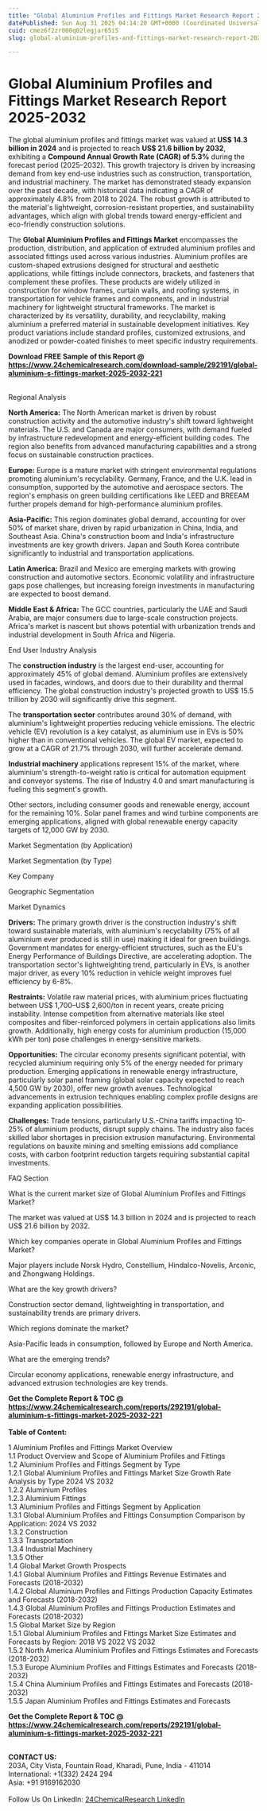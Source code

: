 ```yaml
---
title: "Global Aluminium Profiles and Fittings Market Research Report 2025-2032"
datePublished: Sun Aug 31 2025 04:14:20 GMT+0000 (Coordinated Universal Time)
cuid: cmez6f2zr000q02legjar65i5
slug: global-aluminium-profiles-and-fittings-market-research-report-2025-2032-1

---
```


# Global Aluminium Profiles and Fittings Market Research Report 2025-2032

<p>The global aluminium profiles and fittings market was valued at <strong>US$ 14.3 billion in 2024</strong> and is projected to reach <strong>US$ 21.6 billion by 2032</strong>, exhibiting a <strong>Compound Annual Growth Rate (CAGR) of 5.3%</strong> during the forecast period (2025–2032). This growth trajectory is driven by increasing demand from key end-use industries such as construction, transportation, and industrial machinery. The market has demonstrated steady expansion over the past decade, with historical data indicating a CAGR of approximately 4.8% from 2018 to 2024. The robust growth is attributed to the material's lightweight, corrosion-resistant properties, and sustainability advantages, which align with global trends toward energy-efficient and eco-friendly construction solutions.</p><p>
</p><p>The <strong>Global Aluminium Profiles and Fittings Market</strong> encompasses the production, distribution, and application of extruded aluminium profiles and associated fittings used across various industries. Aluminium profiles are custom-shaped extrusions designed for structural and aesthetic applications, while fittings include connectors, brackets, and fasteners that complement these profiles. These products are widely utilized in construction for window frames, curtain walls, and roofing systems, in transportation for vehicle frames and components, and in industrial machinery for lightweight structural frameworks. The market is characterized by its versatility, durability, and recyclability, making aluminium a preferred material in sustainable development initiatives. Key product variations include standard profiles, customized extrusions, and anodized or powder-coated finishes to meet specific industry requirements.</p><div><b>Download FREE Sample of this Report @ 
            <a href="https://www.24chemicalresearch.com/download-sample/292191/global-aluminium-s-fittings-market-2025-2032-221">
            https://www.24chemicalresearch.com/download-sample/292191/global-aluminium-s-fittings-market-2025-2032-221</a></b></div><br><p>
Regional Analysis</p><p>
</p><p><strong>North America:</strong> The North American market is driven by robust construction activity and the automotive industry's shift toward lightweight materials. The U.S. and Canada are major consumers, with demand fueled by infrastructure redevelopment and energy-efficient building codes. The region also benefits from advanced manufacturing capabilities and a strong focus on sustainable construction practices.</p><p>
</p><p><strong>Europe:</strong> Europe is a mature market with stringent environmental regulations promoting aluminium's recyclability. Germany, France, and the U.K. lead in consumption, supported by the automotive and aerospace sectors. The region's emphasis on green building certifications like LEED and BREEAM further propels demand for high-performance aluminium profiles.</p><p>
</p><p><strong>Asia-Pacific:</strong> This region dominates global demand, accounting for over 50% of market share, driven by rapid urbanization in China, India, and Southeast Asia. China's construction boom and India's infrastructure investments are key growth drivers. Japan and South Korea contribute significantly to industrial and transportation applications.</p><p>
</p><p><strong>Latin America:</strong> Brazil and Mexico are emerging markets with growing construction and automotive sectors. Economic volatility and infrastructure gaps pose challenges, but increasing foreign investments in manufacturing are expected to boost demand.</p><p>
</p><p><strong>Middle East &amp; Africa:</strong> The GCC countries, particularly the UAE and Saudi Arabia, are major consumers due to large-scale construction projects. Africa's market is nascent but shows potential with urbanization trends and industrial development in South Africa and Nigeria.</p><p>
End User Industry Analysis</p><p>
</p><p>The <strong>construction industry</strong> is the largest end-user, accounting for approximately 45% of global demand. Aluminium profiles are extensively used in facades, windows, and doors due to their durability and thermal efficiency. The global construction industry's projected growth to US$ 15.5 trillion by 2030 will significantly drive this segment.</p><p>
</p><p>The <strong>transportation sector</strong> contributes around 30% of demand, with aluminium's lightweight properties reducing vehicle emissions. The electric vehicle (EV) revolution is a key catalyst, as aluminium use in EVs is 50% higher than in conventional vehicles. The global EV market, expected to grow at a CAGR of 21.7% through 2030, will further accelerate demand.</p><p>
</p><p><strong>Industrial machinery</strong> applications represent 15% of the market, where aluminium's strength-to-weight ratio is critical for automation equipment and conveyor systems. The rise of Industry 4.0 and smart manufacturing is fueling this segment's growth.</p><p>
</p><p>Other sectors, including consumer goods and renewable energy, account for the remaining 10%. Solar panel frames and wind turbine components are emerging applications, aligned with global renewable energy capacity targets of 12,000 GW by 2030.</p><p>
Market Segmentation (by Application)</p><p>
</p><p>
Market Segmentation (by Type)</p><p>
</p><p>
Key Company</p><p>
</p><p>
Geographic Segmentation</p><p>
</p><p>
Market Dynamics</p><p>
</p><p><strong>Drivers:</strong> The primary growth driver is the construction industry's shift toward sustainable materials, with aluminium's recyclability (75% of all aluminium ever produced is still in use) making it ideal for green buildings. Government mandates for energy-efficient structures, such as the EU's Energy Performance of Buildings Directive, are accelerating adoption. The transportation sector's lightweighting trend, particularly in EVs, is another major driver, as every 10% reduction in vehicle weight improves fuel efficiency by 6-8%.</p><p>
</p><p><strong>Restraints:</strong> Volatile raw material prices, with aluminium prices fluctuating between US$ 1,700–US$ 2,600/ton in recent years, create pricing instability. Intense competition from alternative materials like steel composites and fiber-reinforced polymers in certain applications also limits growth. Additionally, high energy costs for aluminium production (15,000 kWh per ton) pose challenges in energy-sensitive markets.</p><p>
</p><p><strong>Opportunities:</strong> The circular economy presents significant potential, with recycled aluminium requiring only 5% of the energy needed for primary production. Emerging applications in renewable energy infrastructure, particularly solar panel framing (global solar capacity expected to reach 4,500 GW by 2030), offer new growth avenues. Technological advancements in extrusion techniques enabling complex profile designs are expanding application possibilities.</p><p>
</p><p><strong>Challenges:</strong> Trade tensions, particularly U.S.-China tariffs impacting 10-25% of aluminium products, disrupt supply chains. The industry also faces skilled labor shortages in precision extrusion manufacturing. Environmental regulations on bauxite mining and smelting emissions add compliance costs, with carbon footprint reduction targets requiring substantial capital investments.</p><p>
FAQ Section</p><p>
What is the current market size of Global Aluminium Profiles and Fittings Market?</p><p>
</p><p>The market was valued at US$ 14.3 billion in 2024 and is projected to reach US$ 21.6 billion by 2032.</p><p>
Which key companies operate in Global Aluminium Profiles and Fittings Market?</p><p>
</p><p>Major players include Norsk Hydro, Constellium, Hindalco-Novelis, Arconic, and Zhongwang Holdings.</p><p>
What are the key growth drivers?</p><p>
</p><p>Construction sector demand, lightweighting in transportation, and sustainability trends are primary drivers.</p><p>
Which regions dominate the market?</p><p>
</p><p>Asia-Pacific leads in consumption, followed by Europe and North America.</p><p>
What are the emerging trends?</p><p>
</p><p>Circular economy applications, renewable energy infrastructure, and advanced extrusion technologies are key trends.</p>

<div><b>Get the Complete Report & TOC @ 
            <a href="https://www.24chemicalresearch.com/reports/292191/global-aluminium-s-fittings-market-2025-2032-221">
            https://www.24chemicalresearch.com/reports/292191/global-aluminium-s-fittings-market-2025-2032-221</a></b></div><br>
            <b>Table of Content:</b><p>1 Aluminium Profiles and Fittings Market Overview<br />
    1.1 Product Overview and Scope of Aluminium Profiles and Fittings<br />
    1.2 Aluminium Profiles and Fittings Segment by Type<br />
        1.2.1 Global Aluminium Profiles and Fittings Market Size Growth Rate Analysis by Type 2024 VS 2032<br />
        1.2.2 Aluminium Profiles<br />
        1.2.3 Aluminium Fittings<br />
    1.3 Aluminium Profiles and Fittings Segment by Application<br />
        1.3.1 Global Aluminium Profiles and Fittings Consumption Comparison by Application: 2024 VS 2032<br />
        1.3.2 Construction<br />
        1.3.3 Transportation<br />
        1.3.4 Industrial Machinery<br />
        1.3.5 Other<br />
    1.4 Global Market Growth Prospects<br />
        1.4.1 Global Aluminium Profiles and Fittings Revenue Estimates and Forecasts (2018-2032)<br />
        1.4.2 Global Aluminium Profiles and Fittings Production Capacity Estimates and Forecasts (2018-2032)<br />
        1.4.3 Global Aluminium Profiles and Fittings Production Estimates and Forecasts (2018-2032)<br />
    1.5 Global Market Size by Region<br />
        1.5.1 Global Aluminium Profiles and Fittings Market Size Estimates and Forecasts by Region: 2018 VS 2022 VS 2032<br />
        1.5.2 North America Aluminium Profiles and Fittings Estimates and Forecasts (2018-2032)<br />
        1.5.3 Europe Aluminium Profiles and Fittings Estimates and Forecasts (2018-2032)<br />
        1.5.4 China Aluminium Profiles and Fittings Estimates and Forecasts (2018-2032)<br />
        1.5.5 Japan Aluminium Profiles and Fittings Estimates and Forecasts</p>

<div><b>Get the Complete Report & TOC @ 
            <a href="https://www.24chemicalresearch.com/reports/292191/global-aluminium-s-fittings-market-2025-2032-221">
            https://www.24chemicalresearch.com/reports/292191/global-aluminium-s-fittings-market-2025-2032-221</a></b></div><br>

<b>CONTACT US:</b><br>
            203A, City Vista, Fountain Road, Kharadi, Pune, India - 411014<br>
            International: +1(332) 2424 294<br>
            Asia: +91 9169162030 <br><br>
            Follow Us On LinkedIn: <a href="https://www.linkedin.com/company/24chemicalresearch/">24ChemicalResearch LinkedIn</a>